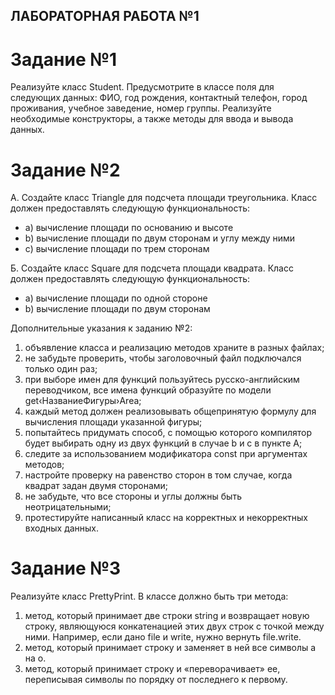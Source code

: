 ЛАБОРАТОРНАЯ РАБОТА №1
---

Задание №1
===

Реализуйте класс Student. Предусмотрите в классе поля для следующих данных:
ФИО, год рождения, контактный телефон, город проживания, учебное заведение, номер
группы. Реализуйте необходимые конструкторы, а также методы для ввода и вывода данных.

Задание №2
===
А. Создайте класс Triangle для подсчета площади треугольника. Класс должен
предоставлять следующую функциональность:
* a) вычисление площади по основанию и высоте
* b) вычисление площади по двум сторонам и углу между ними
* c) вычисление площади по трем сторонам

Б. Создайте класс Square для подсчета площади квадрата. Класс должен
предоставлять следующую функциональность:
* a) вычисление площади по одной стороне
* b) вычисление площади по двум сторонам

Дополнительные указания к заданию №2:

1) объявление класса и реализацию методов храните в разных файлах;
2) не забудьте проверить, чтобы заголовочный файл подключался только один раз;
3) при выборе имен для функций пользуйтесь русско-английским переводчиком, все
имена функций образуйте по модели get‹НазваниеФигуры›Area;
4) каждый метод должен реализовывать общепринятую формулу для вычисления
площади указанной фигуры;
5) попытайтесь придумать способ, с помощью которого компилятор будет выбирать
одну из двух функций в случае b и c в пункте А;
6) следите за использованием модификатора const при аргументах методов;
7) настройте проверку на равенство сторон в том случае, когда квадрат задан двумя
сторонами;
8) не забудьте, что все стороны и углы должны быть неотрицательными;
9) протестируйте написанный класс на корректных и некорректных входных данных.

Задание №3
===
Реализуйте класс PrettyPrint. В классе должно быть три метода:
1) метод, который принимает две строки string и возвращает новую строку,
являющуюся конкатенацией этих двух строк с точкой между ними. Например, если дано
file и write, нужно вернуть file.write.
2) метод, который принимает строку и заменяет в ней все символы а на о.
3) метод, который принимает строку и «переворачивает» ее, переписывая символы по
порядку от последнего к первому.
